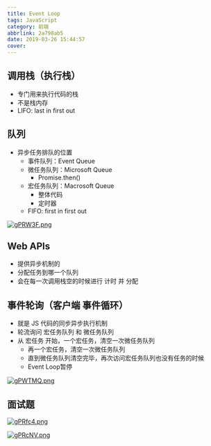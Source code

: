 ```yaml
---
title: Event Loop
tags: JavaScript
category: 前端
abbrlink: 2a798ab5
date: 2019-03-26 15:44:57
cover:
---
```




## 调用栈（执行栈）
+ 专门用来执行代码的栈
+ 不是栈内存
+ LIFO: last in first out

## 队列
+ 异步任务排队的位置
  + 事件队列：Event Queue
  + 微任务队列：Microsoft Queue
    + Promise.then()
  + 宏任务队列：Macrosoft Queue
    + 整体代码
    + 定时器
  + FIFO: first in first out

[![gPRW3F.png](https://z3.ax1x.com/2021/04/28/gPRW3F.png)](https://imgtu.com/i/gPRW3F)

## Web APIs
+ 提供异步机制的
+ 分配任务到哪一个队列
+ 会在每一次调用栈空的时候进行 计时 并 分配

## 事件轮询（客户端 事件循环）
+ 就是 JS 代码的同步异步执行机制
+ 轮流询问 宏任务队列 和 微任务队列
+ 从 宏任务 开始，一个宏任务，清空一次微任务队列
  + 再一个宏任务，清空一次微任务队列
  + 直到微任务队列清空完毕，再次访问宏任务队列也没有任务的时候
  + Event Loop暂停


[![gPWTMQ.png](https://z3.ax1x.com/2021/04/28/gPWTMQ.png)](https://imgtu.com/i/gPWTMQ)
## 面试题
[![gPRfc4.png](https://z3.ax1x.com/2021/04/28/gPRfc4.png)](https://imgtu.com/i/gPRfc4)

[![gPRcNV.png](https://z3.ax1x.com/2021/04/28/gPRcNV.png)](https://imgtu.com/i/gPRcNV)